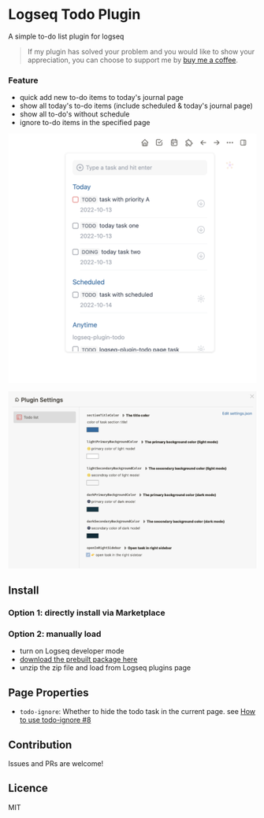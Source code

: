 # Logseq Todo Plugin

A simple to-do list plugin for logseq

> If my plugin has solved your problem and you would like to show your appreciation, you can choose to support me by [buy me a coffee](https://www.buymeacoffee.com/yuexunjiang).

### Feature
- quick add new to-do items to today's journal page
- show all today's to-do items (include scheduled & today's journal page)
- show all to-do's without schedule
- ignore to-do items in the specified page

![](./screenshots/plugin-panel.png)

![](./screenshots/plugin-settings.png)

## Install

### Option 1: directly install via Marketplace

### Option 2: manually load

- turn on Logseq developer mode
- [download the prebuilt package here](https://github.com/ahonn/logseq-plugin-todo/releases)
- unzip the zip file and load from Logseq plugins page

## Page Properties

- `todo-ignore`: Whether to hide the todo task in the current page. see [How to use todo-ignore #8](https://github.com/ahonn/logseq-plugin-todo/issues/8)

## Contribution
Issues and PRs are welcome!

## Licence
MIT
